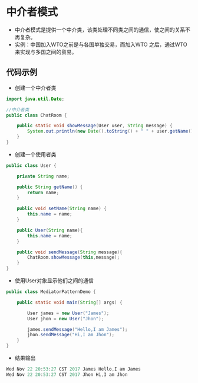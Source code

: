 # 中介者模式
* 中介者模式是提供一个中介类，该类处理不同类之间的通信，使之间的关系不再复杂。
* 实例：中国加入WTO之前是与各国单独交易，而加入WTO 之后，通过WTO来实现与多国之间的贸易。
## 代码示例
* 创建一个中介者类
```java
import java.util.Date;

//中介者类
public class ChatRoom {

    public static void showMessage(User user, String message) {
        System.out.println(new Date().toString() + " " + user.getName() + " " + message);
    }
}
```
* 创建一个使用者类
```java
public class User {

    private String name;

    public String getName() {
        return name;
    }

    public void setName(String name) {
        this.name = name;
    }

    public User(String name){
        this.name = name;
    }

    public void sendMessage(String message){
        ChatRoom.showMessage(this,message);
    }
}
```
* 使用User对象显示他们之间的通信
```java
public class MediatorPatternDemo {

    public static void main(String[] args) {

        User james = new User("James");
        User jhon = new User("Jhon");

        james.sendMessage("Hello,I am James");
        jhon.sendMessage("Hi,I am Jhon");
    }
}
```
* 结果输出
```java
Wed Nov 22 20:53:27 CST 2017 James Hello,I am James
Wed Nov 22 20:53:27 CST 2017 Jhon Hi,I am Jhon
```
